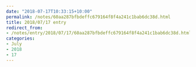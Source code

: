 ```yaml
---
date: "2018-07-17T10:33:15+10:00"
permalink: /notes/60aa287bfbdeffc679164f8f4a241c1bab6dc38d.html
title: 2018/07/17 entry
redirect_from:
- /notes/entry/2018/07/17/60aa287bfbdeffc679164f8f4a241c1bab6dc38d.html
categories:
- July
- 2018
- 17
---
```

